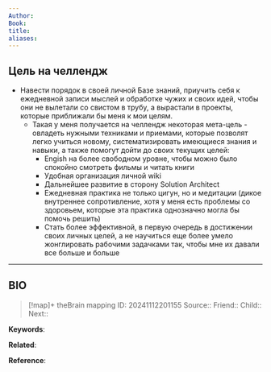 ```yaml
---
Author:
Book:
title:
aliases:
---
```

## Цель на челлендж
- Навести порядок в своей личной Базе знаний, приучить себя к ежедневной записи мыслей и обработке чужих и своих идей, чтобы они не вылетали со свистом в трубу, а вырастали в проекты, которые приближали бы меня к мои целям.
	- Такая у меня получается на челлендж некоторая мета-цель - овладеть нужными техниками и приемами, которые позволят легко учиться новому, систематизировать имеющиеся знания и навыки, а также помогут дойти до своих текущих целей:
		- Engish на более свободном уровне, чтобы можно было спокойно смотреть фильмы и читать книги
		- Удобная организация личной wiki
		- Дальнейшее развитие в сторону Solution Architect
		- Ежедневная практика не только цигун, но и медитации (дикое внутреннее сопротивление, хотя у меня есть проблемы со здоровьем, которые эта практика однозначно могла бы помочь решить)
		- Стать более эффективной, в первую очередь в достижении своих личных целей, а не научиться еще более умело жонглировать рабочими задачками так, чтобы мне их давали все больше и больше
***
## BIO
> [!map]+ theBrain mapping
> ID: 20241112201155
> Source::
> Friend::
> Child::
> Next::

**Keywords**:

**Related**:

**Reference**: 